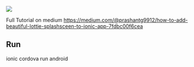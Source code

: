 <img src="https://i.imgur.com/PAPZbof.gif"/>

Full Tutorial on medium https://medium.com/@prashantg9912/how-to-add-beautiful-lottie-splashsceen-to-ionic-app-7fdbc00f6cea

## Run
ionic cordova run android
